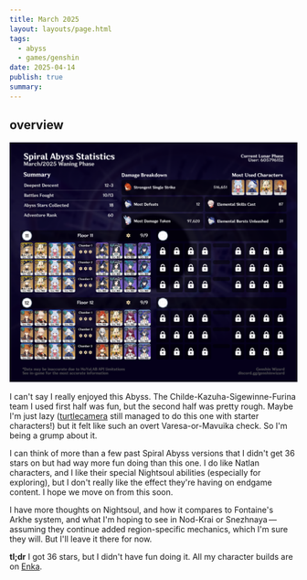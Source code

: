 ```yaml
---
title: March 2025
layout: layouts/page.html
tags:
  - abyss
  - games/genshin
date: 2025-04-14
publish: true
summary:
---
```

## overview
![Abyss Overview](./photos/03-25_abyss.png)

I can't say I really enjoyed this Abyss. The Childe-Kazuha-Sigewinne-Furina team I used first half was fun, but the second half was pretty rough. Maybe I'm just lazy ([turtlecamera](https://www.youtube.com/watch?v=EbWiuQT7ygo) still managed to do this one with starter characters!) but it felt like such an overt Varesa-or-Mavuika check. So I'm being a grump about it.

I can think of more than a few past Spiral Abyss versions that I didn't get 36 stars on but had way more fun doing than this one. I do like Natlan characters, and I like their special Nightsoul abilities (especially for exploring), but I don't really like the effect they're having on endgame content. I hope we move on from this soon.

I have more thoughts on Nightsoul, and how it compares to Fontaine's Arkhe system, and what I'm hoping to see in Nod-Krai or Snezhnaya — assuming they continue added region-specific mechanics, which I'm sure they will. But I'll leave it there for now.

**tl;dr** I got 36 stars, but I didn't have fun doing it. All my character builds are on [Enka](https://enka.network/u/jillian/4CmScP/10000007/3260473/).